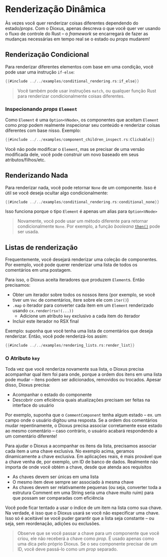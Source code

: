# Renderização Dinâmica

Às vezes você quer renderizar coisas diferentes dependendo do estado/_props_. Com o Dioxus, apenas descreva o que você quer ver usando o fluxo de controle do Rust – o _framework_ se encarregará de fazer as mudanças necessárias em tempo real se o estado ou _props_ mudarem!

## Renderização Condicional

Para renderizar diferentes elementos com base em uma condição, você pode usar uma instrução `if-else`:

```rust
{{#include ../../examples/conditional_rendering.rs:if_else}}
```

> Você também pode usar instruções `match`, ou qualquer função Rust para renderizar condicionalmente coisas diferentes.

### Inspecionando _props_ `Element`

Como `Element` é uma `Option<VNode>`, os componentes que aceitam `Element` como _prop_ podem realmente inspecionar seu conteúdo e renderizar coisas diferentes com base nisso. Exemplo:

```rust
{{#include ../../examples/component_children_inspect.rs:Clickable}}
```

Você não pode modificar o `Element`, mas se precisar de uma versão modificada dele, você pode construir um novo baseado em seus atributos/filhos/etc.

## Renderizando Nada

Para renderizar nada, você pode retornar `None` de um componente. Isso é útil se você deseja ocultar algo condicionalmente:

```rust
{{#include ../../examples/conditional_rendering.rs:conditional_none}}
```

Isso funciona porque o tipo `Element` é apenas um alias para `Option<VNode>`

> Novamente, você pode usar um método diferente para retornar condicionalmente `None`. Por exemplo, a função _booleana_ [`then()`](https://doc.rust-lang.org/std/primitive.bool.html#method.then) pode ser usada.

## Listas de renderização

Frequentemente, você desejará renderizar uma coleção de componentes. Por exemplo, você pode querer renderizar uma lista de todos os comentários em uma postagem.

Para isso, o Dioxus aceita iteradores que produzem `Element`s. Então precisamos:

- Obter um iterador sobre todos os nossos itens (por exemplo, se você tiver um `Vec` de comentários, itere sobre ele com `iter()`)
- `.map` o iterador para converter cada item em um `Element` renderizado usando `cx.render(rsx!(...))`
  - Adicione um atributo `key` exclusivo a cada item do iterador
- Incluir este iterador no RSX final

Exemplo: suponha que você tenha uma lista de comentários que deseja renderizar. Então, você pode renderizá-los assim:

```rust
{{#include ../../examples/rendering_lists.rs:render_list}}
```

### O Atributo `key`

Toda vez que você renderiza novamente sua lista, o Dioxus precisa acompanhar qual item foi para onde, porque a ordem dos itens em uma lista pode mudar – itens podem ser adicionados, removidos ou trocados. Apesar disso, Dioxus precisa:

- Acompanhar o estado do componente
- Descobrir com eficiência quais atualizações precisam ser feitas na interface do usuário

Por exemplo, suponha que o `CommentComponent` tenha algum estado – ex. um campo onde o usuário digitou uma resposta. Se a ordem dos comentários mudar repentinamente, o Dioxus precisa associar corretamente esse estado ao mesmo comentário – caso contrário, o usuário acabará respondendo a um comentário diferente!

Para ajudar o Dioxus a acompanhar os itens da lista, precisamos associar cada item a uma chave exclusiva. No exemplo acima, geramos dinamicamente a chave exclusiva. Em aplicações reais, é mais provável que a chave venha de, por exemplo, um ID de banco de dados. Realmente não importa de onde você obtém a chave, desde que atenda aos requisitos

- As chaves devem ser únicas em uma lista
- O mesmo item deve sempre ser associado à mesma chave
- As chaves devem ser relativamente pequenas (ou seja, converter toda a estrutura Comment em uma String seria uma chave muito ruim) para que possam ser comparadas com eficiência

Você pode ficar tentado a usar o índice de um item na lista como sua chave. Na verdade, é isso que o Dioxus usará se você não especificar uma chave. Isso só é aceitável se você puder garantir que a lista seja constante – ou seja, sem reordenação, adições ou exclusões.

> Observe que se você passar a chave para um componente que você criou, ele não receberá a chave como _prop_. É usado apenas como uma dica pelo próprio Dioxus. Se o seu componente precisar de um ID, você deve passá-lo como um _prop_ separado.
